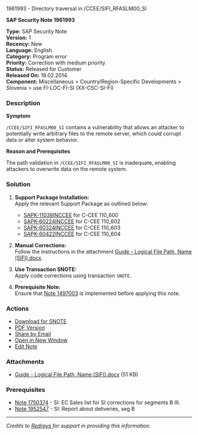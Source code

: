 1961993 - Directory traversal in /CCEE/SIFI_RFASLM00_SI

**SAP Security Note 1961993**

**Type:** SAP Security Note  
**Version:** 1  
**Recency:** New  
**Language:** English  
**Category:** Program error  
**Priority:** Correction with medium priority  
**Status:** Released for Customer  
**Released On:** 18.02.2014  
**Component:** Miscellaneous > Country/Region-Specific Developments > Slovenia > use FI-LOC-FI-SI (XX-CSC-SI-FI)

### Description

**Symptom**

`/CCEE/SIFI_RFASLM00_SI` contains a vulnerability that allows an attacker to potentially write arbitrary files to the remote server, which could corrupt data or alter system behavior.

**Reason and Prerequisites**

The path validation in `/CCEE/SIFI_RFASLM00_SI` is inadequate, enabling attackers to overwrite data on the remote system.

### Solution

1. **Support Package Installation:**  
   Apply the relevant Support Package as outlined below:
   
   - [SAPK-11038INCCEE](https://me.sap.com/supportpackage/SAPK-11038INCCEE) for C-CEE 110_600
   - [SAPK-60224INCCEE](https://me.sap.com/supportpackage/SAPK-60224INCCEE) for C-CEE 110_602
   - [SAPK-60324INCCEE](https://me.sap.com/supportpackage/SAPK-60324INCCEE) for C-CEE 110_603
   - [SAPK-60422INCCEE](https://me.sap.com/supportpackage/SAPK-60422INCCEE) for C-CEE 110_604

2. **Manual Corrections:**  
   Follow the instructions in the attachment [Guide - Logical File Path, Name (SIFI).docx](https://me.sap.com/sap/support/sapnotes/public/services/attachment.htm?iv_key=012006153200000026112014&iv_version=0001&iv_guid=AF6177ADAF983F47BADC473993904C25).

3. **Use Transaction SNOTE:**  
   Apply code corrections using transaction `SNOTE`.

4. **Prerequisite Note:**  
   Ensure that [Note 1497003](https://me.sap.com/notes/1497003) is implemented before applying this note.

### Actions

- [Download for SNOTE](https://notesdownloads.sap.com/note/0040000011580312017)
- [PDF Version](https://me.sap.com/sap/support/sfm/notes/print/0001961993?language=en-US&token=EF14CA4734ABABE0AB05691460590953)
- [Share by Email](https://me.sap.com/)
- [Open in New Window](https://me.sap.com/)
- [Edit Note](https://i7p.wdf.sap.corp/sap/support/notes/edit/0001961993)

### Attachments

- [Guide - Logical File Path, Name (SIFI).docx](https://me.sap.com/sap/support/sapnotes/public/services/attachment.htm?iv_key=012006153200000026112014&iv_version=0001&iv_guid=AF6177ADAF983F47BADC473993904C25) (51 KB)

### Prerequisites

- [Note 1750374](https://me.sap.com/notes/1750374) - SI: EC Sales list for SI corrections for segments B III.
- [Note 1952547](https://me.sap.com/notes/1952547) - SI: Report about deliveries, seg B

---

*Credits to [Redrays](https://redrays.io) for support in providing this information.*
